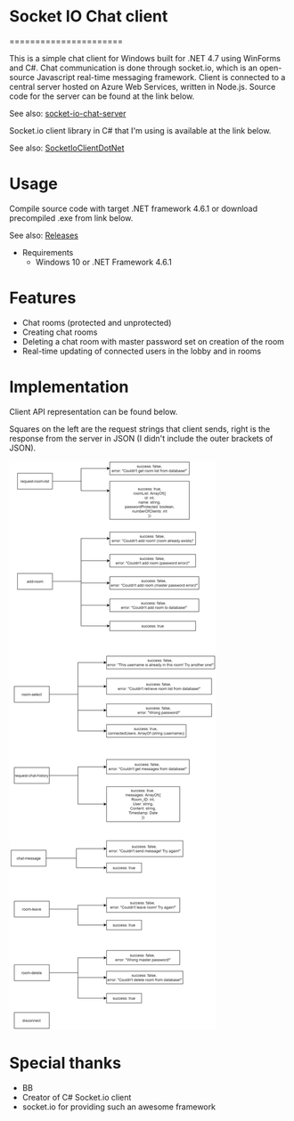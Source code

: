 # Socket IO Chat client
======================

This is a simple chat client for Windows built for .NET 4.7 using WinForms and C#. Chat communication 
is done through socket.io, which is an open-source Javascript real-time messaging framework. 
Client is connected to a central server hosted on Azure Web Services, written in Node.js. 
Source code for the server can be found at the link below.

See also: [socket-io-chat-server](https://github.com/baso53/socket-io-chat-server)

Socket.io client library in C# that I'm using is available at the link below.

See also: [SocketIoClientDotNet](https://github.com/Quobject/SocketIoClientDotNet)

# Usage
Compile source code with target .NET framework 4.6.1 or download precompiled .exe from link below.

See also: [Releases](https://github.com/baso53/SocketIOChatClient/releases)

* Requirements
    * Windows 10 or .NET Framework 4.6.1

# Features
* Chat rooms (protected and unprotected)
* Creating chat rooms
* Deleting a chat room with master password set on creation of the room
* Real-time updating of connected users in the lobby and in rooms

# Implementation
Client API representation can be found below.

Squares on the left are the request strings that client sends, right 
is the response from the server in JSON (I didn't include the outer brackets of JSON).

![ClientAPI](Pictures/ClientAPI.png)


# Special thanks
* BB
* Creator of C# Socket.io client
* socket.io for providing such an awesome framework